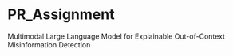 # PR_Assignment
Multimodal Large Language Model  for Explainable Out-of-Context Misinformation Detection
